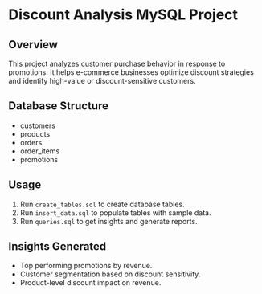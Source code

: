 # Discount Analysis MySQL Project

## Overview
This project analyzes customer purchase behavior in response to promotions. It helps e-commerce businesses optimize discount strategies and identify high-value or discount-sensitive customers.

## Database Structure
- customers
- products
- orders
- order_items
- promotions

## Usage
1. Run `create_tables.sql` to create database tables.
2. Run `insert_data.sql` to populate tables with sample data.
3. Run `queries.sql` to get insights and generate reports.

## Insights Generated
- Top performing promotions by revenue.
- Customer segmentation based on discount sensitivity.
- Product-level discount impact on revenue.